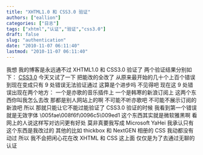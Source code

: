 ```yaml
---
title: "XHTML1.0 和 CSS3.0 验证"
authors: ["eallion"]
categories: ["日志"]
tags: ["xhtml","认证","验证","css3.0"]
draft: false
slug: "authentication"
date: "2010-11-07 06:11:40"
lastmod: "2010-11-07 06:11:40"
---
```


我想
我的博客是永远通不过 XHTML1.0 和 CSS3.0 验证了
两个验证结果分别如下： [CSS3.0](http://validator.w3.org/check?uri=http://eallion.com&charset=(detect+automatically)&doctype=Inline&group=0)
今天又试了一下
把能改的全改了
从原来最开始的几十个上百个错误
到现在变成只有 9 处错误无法验证通过
这算是个进步吗
不见得吧
现在这 9 处错误出现在两个地方：
一个是亦歌的音乐插件上
一个是韩寒的新浪订阅上
这两个东西你叫我怎么去改
那都是别人网站上的啊
不可能不听亦歌吧
不可能不展示订阅的新浪吧
所以
那就只能让它不能过能验证了
CSS3.0 验证的时候
我看到第一个错误就是无效字体
\005fae\008f6f\0096c5\009ed1
这个东西其实就是微软雅黑啊
看网上的人说这样写对访问更有好处
莫非真要我写成 Microsoft YaHei
我承认只有这个东西是我改过的
其他的比如 thickbox 和 NextGEN 相册的 CSS 我动都没有动过
所以
我不会把闲心花在改 XHTML 和 CSS 这上面
仅仅是为了去通过无聊的认证
